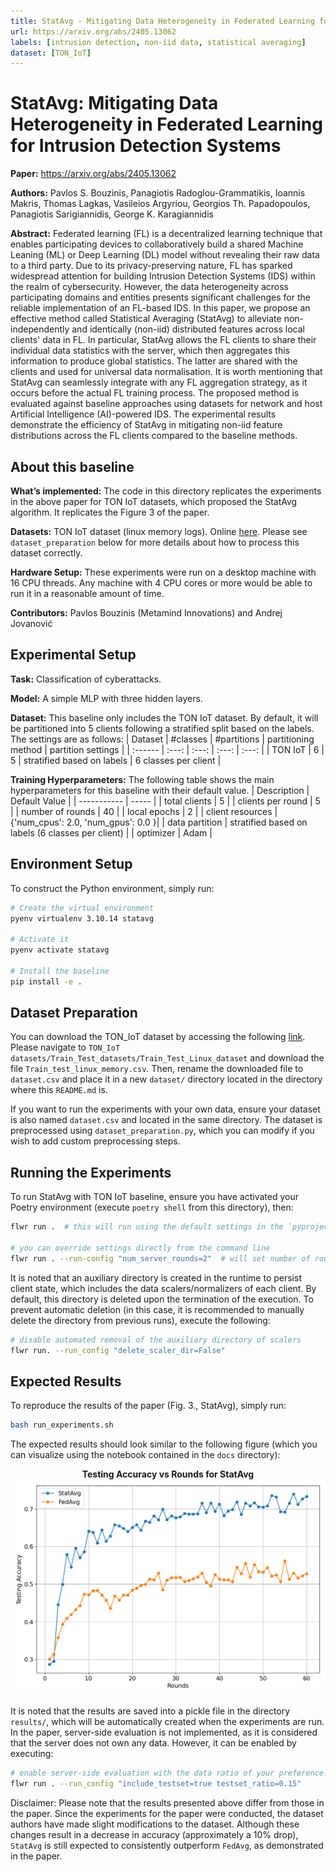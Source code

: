 ```yaml
---
title: StatAvg - Mitigating Data Heterogeneity in Federated Learning for Intrusion Detection Systems
url: https://arxiv.org/abs/2405.13062
labels: [intrusion detection, non-iid data, statistical averaging]
dataset: [TON_IoT]
---
```

# StatAvg: Mitigating Data Heterogeneity in Federated Learning for Intrusion Detection Systems

**Paper:** https://arxiv.org/abs/2405.13062

**Authors:** Pavlos S. Bouzinis, Panagiotis Radoglou-Grammatikis, Ioannis Makris, Thomas Lagkas, Vasileios Argyriou, Georgios Th. Papadopoulos, Panagiotis Sarigiannidis, George K. Karagiannidis

**Abstract:** Federated learning (FL) is a decentralized learning technique that enables participating devices to collaboratively build a shared Machine Leaning (ML) or Deep Learning (DL) model without revealing their raw data to a third party. Due to its privacy-preserving nature, FL has sparked widespread attention for building Intrusion Detection Systems (IDS) within the realm of cybersecurity. However, the data heterogeneity across participating domains and entities presents significant challenges for the reliable implementation of an FL-based IDS. In this paper, we propose an effective method called Statistical Averaging (StatAvg) to alleviate non-independently and identically (non-iid) distributed features across local clients' data in FL. In particular, StatAvg allows the FL clients to share their individual data statistics with the server, which then aggregates this information to produce global statistics. The latter are shared with the clients and used for universal data normalisation. It is worth mentioning that StatAvg can seamlessly integrate with any FL aggregation strategy, as it occurs before the actual FL training process. The proposed method is evaluated against baseline approaches using datasets for network and host Artificial Intelligence (AI)-powered IDS. The experimental results demonstrate the efficiency of StatAvg in mitigating non-iid feature distributions across the FL clients compared to the baseline methods.


## About this baseline

**What’s implemented:** The code in this directory replicates the experiments in the above paper for TON IoT datasets, which proposed the StatAvg algorithm. It replicates the Figure 3 of the paper.


**Datasets:** TON IoT dataset (linux memory logs). Online [here](https://research.unsw.edu.au/projects/toniot-datasets). Please see `dataset_preparation` below for more details about how to process this dataset correctly.

**Hardware Setup:**  These experiments were run on a desktop machine with 16 CPU threads. Any machine with 4 CPU cores or more would be able to run it in a reasonable amount of time.

**Contributors:** Pavlos Bouzinis (Metamind Innovations) and Andrej Jovanović


## Experimental Setup

**Task:** Classification of cyberattacks.

**Model:** A simple MLP with three hidden layers.

**Dataset:** This baseline only includes the TON IoT dataset. By default, it will be partitioned into 5 clients following a stratified split based on the labels. The settings are as follows:
| Dataset | #classes | #partitions | partitioning method | partition settings |
| :------ | :---: | :---: | :---: | :---: |
| TON IoT | 6 | 5 | stratified based on labels | 6 classes per client |

**Training Hyperparameters:** The following table shows the main hyperparameters for this baseline with their default value.
| Description | Default Value |
| ----------- | ----- |
| total clients | 5 |
| clients per round | 5 |
| number of rounds | 40 |
| local epochs | 2 |
| client resources | {'num_cpus': 2.0, 'num_gpus': 0.0 }|
| data partition | stratified based on labels (6 classes per client) |
| optimizer | Adam |

## Environment Setup

To construct the Python environment, simply run:

```bash
# Create the virtual environment
pyenv virtualenv 3.10.14 statavg

# Activate it
pyenv activate statavg

# Install the baseline
pip install -e .
```

## Dataset Preparation

You can download the TON_IoT dataset by accessing the following [link](https://research.unsw.edu.au/projects/toniot-datasets). Please navigate to `TON_IoT datasets/Train_Test_datasets/Train_Test_Linux_dataset` and download the file `Train_test_linux_memory.csv`. Then, rename the downloaded file to `dataset.csv` and place it in a new `dataset/` directory located in the directory where this `README.md` is.
 
If you want to run the experiments with your own data, ensure your dataset is also named `dataset.csv` and located in the same directory. The dataset is preprocessed using `dataset_preparation.py`, which you can modify if you wish to add custom preprocessing steps.
## Running the Experiments
To run StatAvg with TON IoT baseline, ensure you have activated your Poetry environment (execute `poetry shell` from this directory), then:

```bash
flwr run .  # this will run using the default settings in the `pyproject.toml`

# you can override settings directly from the command line
flwr run . --run-config "num_server_rounds=2"  # will set number of rounds to 20
```
It is noted that an auxiliary directory is created in the runtime to persist client state, which includes the data scalers/normalizers of each client. By default, this directory is deleted upon the termination of the execution. To prevent automatic deletion (in this case, it is recommended to manually delete the directory from previous runs), execute the following:

```bash
# disable automated removal of the auxiliary directory of scalers
flwr run. --run_config "delete_scaler_dir=False"
```

## Expected Results

To reproduce the results of the paper (Fig. 3., StatAvg), simply run:

```bash
bash run_experiments.sh
```

The expected results should look similar to the following figure (which you can visualize using the notebook contained in the `docs` directory):
<p align="center">
  <b>Testing Accuracy vs Rounds for StatAvg</b><br>
  <img src="_static/results.png" alt="StatAvg Figure" width=600/>
</p>

It is noted that the results are saved into a pickle file in the directory `results/`, which will be automatically created when the experiments are run.
In the paper, server-side evaluation is not implemented, as it is considered that the server does not own any data. However, it can be enabled by executing:

```bash
# enable server-side evaluation with the data ratio of your preference. Default settings do not include this option.
flwr run . --run_config "include_testset=true testset_ratio=0.15"
```
Disclaimer: Please note that the results presented above differ from those in the paper. Since the experiments for the paper were conducted, the dataset authors have made slight modifications to the dataset. Although these changes result in a decrease in accuracy (approximately a 10% drop), `StatAvg` is still expected to consistently outperform `FedAvg`, as demonstrated in the paper.
